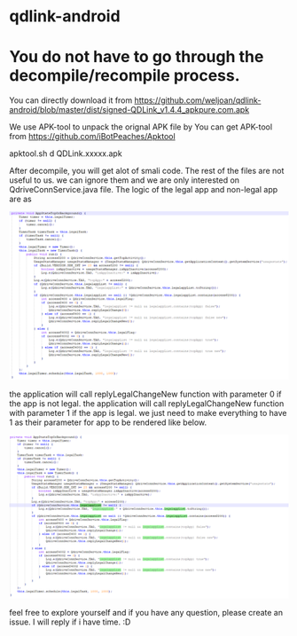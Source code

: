# qdlink-android
# You do not have to go through the decompile/recompile process.
 You can directly download it from https://github.com/weljoan/qdlink-android/blob/master/dist/signed-QDLink_v1.4.4_apkpure.com.apk
 
 We use APK-tool to unpack the orignal APK file by
 You can get APK-tool from https://github.com/iBotPeaches/Apktool

 apktool.sh d QDLink.xxxxx.apk

 After decompile, you will get alot of smali code. The rest of the files are not useful to us. 
 we can ignore them and we are only interested on QdriveConnService.java file.
 The logic of the legal app and non-legal app are as

 ![alt this](https://github.com/weljoan/qdlink-android/blob/master/Code.png?raw=true)
 
 the application will call replyLegalChangeNew function with parameter 0 if the app is not legal.
 the application will call replyLegalChangeNew function with parameter 1 if the app is legal.
 we just need to make everything to have 1 as their parameter for app to be rendered like below.
 
 ![alt this](https://github.com/weljoan/qdlink-android/blob/master/Code%20after.png?raw=true)
 
 
 feel free to explore yourself and if you have any question, please create an issue. I will reply if i have time.
 :D
